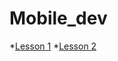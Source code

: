 # Mobile_dev
*[Lesson 1](https://github.com/egorvozhzhov/Mobile_dev/tree/lesson1)
*[Lesson 2](https://github.com/egorvozhzhov/Lesson2)
